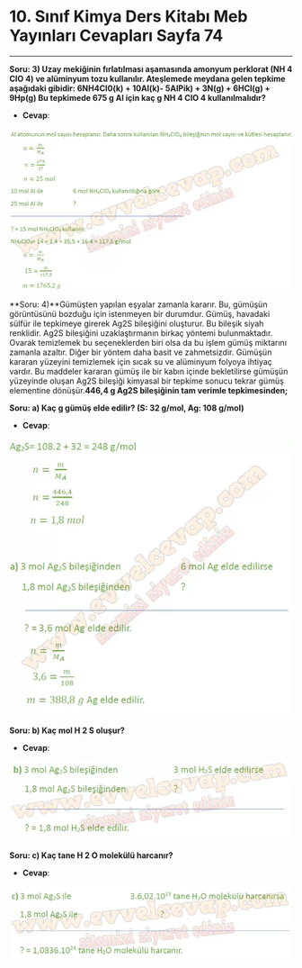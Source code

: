 # 10. Sınıf Kimya Ders Kitabı Meb Yayınları Cevapları Sayfa 74

---

**Soru: 3) Uzay mekiğinin fırlatılması aşamasında amonyum perklorat (NH 4 CIO 4) ve alüminyum tozu kullanılır. Ateşlemede meydana gelen tepkime aşağıdaki gibidir: 6NH4CI0(k) + 10Al(k)- 5AIPik) + 3N(g) + 6HCl(g) + 9Hp(g) Bu tepkimede 675 g Al için kaç g NH 4 ClO 4 kullanılmalıdır?**

-   **Cevap**:

![Image 1](./image_1.webp)

**Soru: 4)**Gümüşten yapılan eşyalar zamanla kararır. Bu, gümüşün görüntüsünü bozduğu için istenmeyen bir durumdur. Gümüş, havadaki sülfür ile tepkimeye girerek Ag2S bileşiğini oluşturur. Bu bileşik siyah renklidir. Ag2S bileşiğini uzaklaştırmanın birkaç yöntemi bulunmaktadır. Ovarak temizlemek bu seçeneklerden biri olsa da bu işlem gümüş miktarını zamanla azaltır. Diğer bir yöntem daha basit ve zahmetsizdir. Gümüşün kararan yüzeyini temizlemek için sıcak su ve alüminyum folyoya ihtiyaç vardır. Bu maddeler kararan gümüş ile bir kabın içinde bekletilirse gümüşün yüzeyinde oluşan Ag2S bileşiği kimyasal bir tepkime sonucu tekrar gümüş elementine dönüşür.**446,4 g Ag2S bileşiğinin tam verimle tepkimesinden;**

**Soru: a) Kaç g gümüş elde edilir? (S: 32 g/mol, Ag: 108 g/mol)**

-   **Cevap**:

![Image 2](./image_2.webp)

**Soru: b) Kaç mol H 2 S oluşur?**

-   **Cevap**:

![Image 3](./image_3.webp)

**Soru: c) Kaç tane H 2 O molekülü harcanır?**

-   **Cevap**:

![Image 4](./image_4.webp)